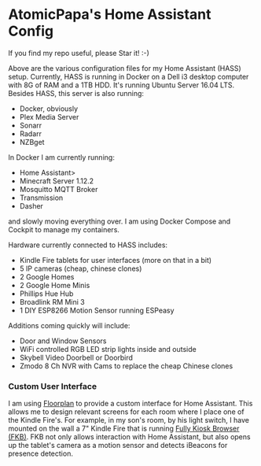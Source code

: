 <h1>AtomicPapa's Home Assistant Config</h1>

If you find my repo useful, please Star it!  :-)

Above are the various configuration files for my Home Assistant (HASS) setup.  Currently, HASS is running in Docker on a Dell i3 desktop computer with 8G of RAM and a 1TB HDD.  It's running Ubuntu Server 16.04 LTS.  Besides HASS, this server is also running:
<ul>
  <li>Docker, obviously</li>
  <li>Plex Media Server</li>
  <li>Sonarr</li>
  <li>Radarr</li>
  <li>NZBget</li> 
</ul>

In Docker I am currently running:
<ul>
  <li>Home Assistant></li>
  <li>Minecraft Server 1.12.2</li>
  <li>Mosquitto MQTT Broker</li>
  <li>Transmission</li>
  <li>Dasher</li>
</ul>
and slowly moving everything over.  I am using Docker Compose and Cockpit to manage my containers.

Hardware currently connected to HASS includes:

<ul>
  <li>Kindle Fire tablets for user interfaces (more on that in a bit)</li>
  <li>5 IP cameras (cheap, chinese clones)</li>
  <li>2 Google Homes</li>
  <li>2 Google Home Minis</li>
  <li>Phillips Hue Hub</li>
  <li>Broadlink RM Mini 3</li>
  <li>1 DIY ESP8266 Motion Sensor running ESPeasy</li>  
</ul>

Additions coming quickly will include:
<ul>
  <li>Door and Window Sensors</li>
  <li>WiFi controlled RGB LED strip lights inside and outside</li>
  <li>Skybell Video Doorbell or Doorbird</li>
  <li>Zmodo 8 Ch NVR with Cams to replace the cheap Chinese clones</li>

</ul>

<h3>Custom User Interface</h3>

I am using <a href="http://www.github.com/pkozul/ha-floorplan">Floorplan</a> to provide a custom interface for Home Assistant.  This allows me to design relevant screens for each room where I place one of the Kindle Fire's.  For example, in my son's room, by his light switch, I have mounted on the wall a 7" Kindle Fire that is running <a href="http://www.ozerov.de/fully-kiosk-browser/">Fully Kiosk Browser (FKB)</a>.  FKB not only allows interaction with Home Assistant, but also opens up the tablet's camera as a motion sensor and detects iBeacons for presence detection.


